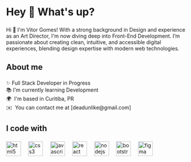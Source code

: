 <h1 align="left">Hey 👋 What's up?</h1>

###

<p align="left">Hi 👋 I'm Vitor Gomes! With a strong background in Design and experience as an Art Director, I'm now diving deep into Front-End Development. I’m passionate about creating clean, intuitive, and accessible digital experiences, blending design expertise with modern web technologies.</p>

###

<h2 align="left">About me</h2>

###

<p align="left">✨ Full Stack Developer in Progress<br>📚 I'm currently learning Development<br>🌍  I'm based in Curitiba, PR<br>✉️  You can contact me at [deadunlike@gmail.com]</p>

###

<h2 align="left">I code with</h2>

###

<div align="left">
  <img src="https://cdn.jsdelivr.net/gh/devicons/devicon/icons/html5/html5-original.svg" height="40" alt="html5 logo"  />
  <img width="12" />
  <img src="https://cdn.jsdelivr.net/gh/devicons/devicon/icons/css3/css3-original.svg" height="40" alt="css3 logo"  />
  <img width="12" />
  <img src="https://cdn.jsdelivr.net/gh/devicons/devicon/icons/javascript/javascript-original.svg" height="40" alt="javascript logo"  />
  <img width="12" />
  <img src="https://cdn.jsdelivr.net/gh/devicons/devicon/icons/react/react-original.svg" height="40" alt="react logo"  />
  <img width="12" />
  <img src="https://cdn.jsdelivr.net/gh/devicons/devicon/icons/nodejs/nodejs-original.svg" height="40" alt="nodejs logo"  />
  <img width="12" />
  <img src="https://cdn.jsdelivr.net/gh/devicons/devicon/icons/bootstrap/bootstrap-original.svg" height="40" alt="bootstrap logo"  />
  <img width="12" />
  <img src="https://cdn.jsdelivr.net/gh/devicons/devicon/icons/figma/figma-original.svg" height="40" alt="figma logo"  />
</div>
